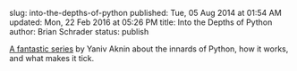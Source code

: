 slug: into-the-depths-of-python
published: Tue, 05 Aug 2014 at 01:54 AM
updated: Mon, 22 Feb 2016 at 05:26 PM
title: Into the Depths of Python
author: Brian Schrader
status: publish

[A fantastic series][python] by Yaniv Aknin about the innards of Python, how it works, and what makes it tick.

[python]:http://tech.blog.aknin.name/category/my-projects/pythons-innards/

